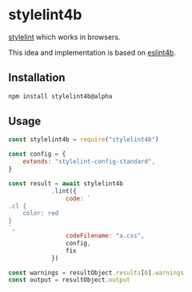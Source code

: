 # stylelint4b

[stylelint] which works in browsers.

This idea and implementation is based on [eslint4b].

## Installation

```bash
npm install stylelint4b@alpha
```

## Usage

```js
const stylelint4b = require("stylelint4b")

const config = {
    extends: "stylelint-config-standard",
}

const result = await stylelint4b
            .lint({
                code: `
.cl {
    color: red
}
`,
                codeFilename: "a.css",
                config,
                fix
            })

const warnings = resultObject.results[0].warnings
const output = resultObject.output
```

[stylelint]: https://stylelint.io/
[eslint4b]: https://www.npmjs.com/package/eslint4b
